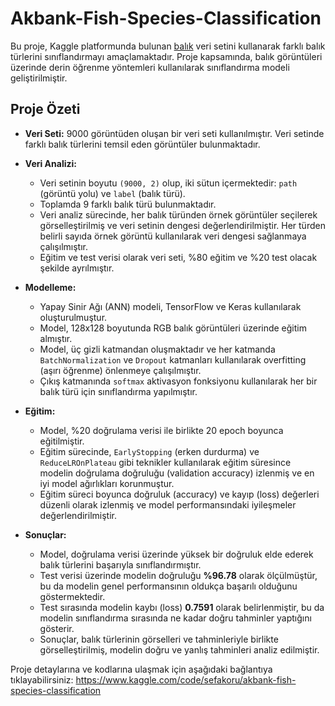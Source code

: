 # Akbank-Fish-Species-Classification

Bu proje, Kaggle platformunda bulunan [balık](https://www.kaggle.com/datasets/crowww/a-large-scale-fish-dataset) veri setini kullanarak farklı balık türlerini sınıflandırmayı amaçlamaktadır. Proje kapsamında, balık görüntüleri üzerinde derin öğrenme yöntemleri kullanılarak sınıflandırma modeli geliştirilmiştir.

## Proje Özeti
- **Veri Seti:** 9000 görüntüden oluşan bir veri seti kullanılmıştır. Veri setinde farklı balık türlerini temsil eden görüntüler bulunmaktadır.
  
- **Veri Analizi:**
  - Veri setinin boyutu `(9000, 2)` olup, iki sütun içermektedir: `path` (görüntü yolu) ve `label` (balık türü).
  - Toplamda 9 farklı balık türü bulunmaktadır.
  - Veri analiz sürecinde, her balık türünden örnek görüntüler seçilerek görselleştirilmiş ve veri setinin dengesi değerlendirilmiştir. Her türden belirli sayıda örnek görüntü kullanılarak veri dengesi sağlanmaya çalışılmıştır.
  - Eğitim ve test verisi olarak veri seti, %80 eğitim ve %20 test olacak şekilde ayrılmıştır.
    
- **Modelleme:**
  - Yapay Sinir Ağı (ANN) modeli, TensorFlow ve Keras kullanılarak oluşturulmuştur.
  - Model, 128x128 boyutunda RGB balık görüntüleri üzerinde eğitim almıştır.
  - Model, üç gizli katmandan oluşmaktadır ve her katmanda `BatchNormalization` ve `Dropout` katmanları kullanılarak overfitting (aşırı öğrenme) önlenmeye çalışılmıştır.
  - Çıkış katmanında `softmax` aktivasyon fonksiyonu kullanılarak her bir balık türü için sınıflandırma yapılmıştır.
    
- **Eğitim:**
  - Model, %20 doğrulama verisi ile birlikte 20 epoch boyunca eğitilmiştir.
  - Eğitim sürecinde, `EarlyStopping` (erken durdurma) ve `ReduceLROnPlateau` gibi teknikler kullanılarak eğitim süresince modelin doğrulama doğruluğu (validation accuracy) izlenmiş ve en iyi model ağırlıkları korunmuştur.
  - Eğitim süreci boyunca doğruluk (accuracy) ve kayıp (loss) değerleri düzenli olarak izlenmiş ve model performansındaki iyileşmeler değerlendirilmiştir.
    
- **Sonuçlar:**
  - Model, doğrulama verisi üzerinde yüksek bir doğruluk elde ederek balık türlerini başarıyla sınıflandırmıştır.
  - Test verisi üzerinde modelin doğruluğu **%96.78** olarak ölçülmüştür, bu da modelin genel performansının oldukça başarılı olduğunu göstermektedir.
  - Test sırasında modelin kaybı (loss) **0.7591** olarak belirlenmiştir, bu da modelin sınıflandırma sırasında ne kadar doğru tahminler yaptığını gösterir.
  - Sonuçlar, balık türlerinin görselleri ve tahminleriyle birlikte görselleştirilmiş, modelin doğru ve yanlış tahminleri analiz edilmiştir.

Proje detaylarına ve kodlarına ulaşmak için aşağıdaki bağlantıya tıklayabilirsiniz:
https://www.kaggle.com/code/sefakoru/akbank-fish-species-classification
